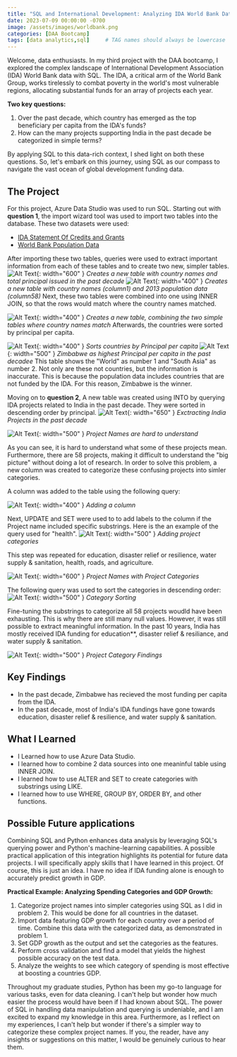 ```yaml
---
title: "SQL and International Development: Analyzing IDA World Bank Data"
date: 2023-07-09 00:00:00 -0700
image: /assets/images/worldbank.png
categories: [DAA Bootcamp]
tags: [data analytics,sql]     # TAG names should always be lowercase
---
```


Welcome, data enthusiasts. In my third project with the DAA bootcamp, I explored the complex landscape of International Development Association (IDA) World Bank data with SQL. The IDA, a critical arm of the World Bank Group, works tirelessly to combat poverty in the world's most vulnerable regions, allocating substantial funds for an array of projects each year.

**Two key questions:**

1. Over the past decade, which country has emerged as the top beneficiary per capita from the IDA's funds?
2. How can the many projects supporting India in the past decade be categorized in simple terms?

By applying SQL to this data-rich context, I shed light on both these questions. So, let's embark on this journey, using SQL as our compass to navigate the vast ocean of global development funding data.

## The Project

For this project, Azure Data Studio was used to run SQL. Starting out with **question 1**, the import wizard tool was used to import two tables into the database. These two datasets were used:
* [IDA Statement Of Credits and Grants](https://finances.worldbank.org/Loans-and-Credits/IDA-Statement-Of-Credits-and-Grants-Historical-Dat/tdwh-3krx)
* [World Bank Population Data](https://data.worldbank.org/indicator/SP.POP.TOTL)

After importing these two tables, queries were used to extract important information from each of these tables and to create two new, simpler tables.
![Alt Text](/assets/images/carbon1.png){: width="600" }
*Creates a new table with country names and total principal issued in the past decade*
![Alt Text](/assets/images/carbon2.png){: width="400" }
*Creates a new table with country names (column1) and 2013 population data (column58)*
Next, these two tables were combined into one using INNER JOIN, so that the rows would match where the country names matched.

![Alt Text](/assets/images/carbon3.png){: width="400" }
*Creates a new table, combining the two simple tables where country names match*
Afterwards, the countries were sorted by principal per capita.

![Alt Text](/assets/images/carbon4.png){: width="400" }
*Sorts countries by Principal per capita*
![Alt Text](/assets/images/principalpercapita.png){: width="500" }
*Zimbabwe as highest Principal per capita in the past decadee*
This table shows the "World" as number 1 and "South Asia" as number 2. Not only are these not countries, but the information is inaccurate. This is because the population data includes countries that are not funded by the IDA. For this reason, Zimbabwe is the winner.

Moving on to **question 2**, A new table was created using INTO by querying IDA projects related to India in the past decade. They were sorted in descending order by principal.
![Alt Text](/assets/images/carbon6.png){: width="650" }
*Exctracting India Projects in the past decade*

![Alt Text](/assets/images/Indiaprojects.png){: width="500" }
*Project Names are hard to understand*

As you can see, it is hard to understand what some of these projects mean. Furthermore, there are 58 projects, making it difficult to understand the "big picture" without doing a lot of research. In order to solve this problem, a new column was created to categorize these confusing projects into simler categories.

A column was added to the table using the following query:

![Alt Text](/assets/images/carbon7.png){: width="400" }
*Adding a column*

Next, UPDATE and SET were used to to add labels to the column if the Project name included specific substrings. Here is the an example of the query used for "health".
![Alt Text](/assets/images/carbon8.png){: width="500" }
*Adding project categories*

This step was repeated for education, disaster relief or resilience, water supply & sanitation, health, roads, and agriculture.

![Alt Text](/assets/images/addcolumn.png){: width="600" }
*Project Names with Project Categories*


The following query was used to sort the categories in descending order:
![Alt Text](/assets/images/carbon9.png){: width="500" }
*Category Sorting*

Fine-tuning the substrings to categorize all 58 projects woudld have been exhausting. This is why there are still many null values. However, it was still possible to extract meaningful information. In the past 10 years, India has mostly received IDA funding for education**, disaster relief & resiliance, and water supply & sanitation.

![Alt Text](/assets/images/categories.png){: width="500" }
*Project Category Findings*

## Key Findings
* In the past decade, Zimbabwe has recieved the most funding per capita from the IDA.
* In the past decade, most of India's IDA fundings have gone towards education, disaster relief & resilience, and water supply & sanitation.

## What I Learned
* I Learned how to use Azure Data Studio.
* I learned how to combine 2 data sources into one meaninful table using INNER JOIN.
* I learned how to use ALTER and SET to create categories with substrings using LIKE.
* I learned how to use WHERE, GROUP BY, ORDER BY, and other functions.

## Possible Future applications

Combining SQL and Python enhances data analysis by leveraging SQL's querying power and Python's machine-learning capabilities. A possible practical application of this integration highlights its potential for future data projects. I will specifically apply skills that I have learned in this project. Of course, this is just an idea. I have no idea if IDA funding alone is enough to accurately predict growth in GDP.


**Practical Example: Analyzing Spending Categories and GDP Growth:**

1. Categorize project names into simpler categories using SQL as I did in problem 2. This would be done for all countries in the dataset.
2. Import data featuring GDP growth for each country over a period of time. Combine this data with the categorized data, as demonstrated in problem 1.
3. Set GDP growth as the output and set the categories as the features.
4. Perform cross validation and find a model that yields the highest possible accuracy on the test data.
5. Analyze the weights to see which category of spending is most effective at boosting a countries GDP.

Throughout my graduate studies, Python has been my go-to language for various tasks, even for data cleaning. I can't help but wonder how much easier the process would have been if I had known about SQL. The power of SQL in handling data manipulation and querying is undeniable, and I am excited to expand my knowledge in this area. Furthermore, as I reflect on my experiences, I can't help but wonder if there's a simpler way to categorize these complex project names. If you, the reader, have any insights or suggestions on this matter, I would be genuinely curious to hear them. 
